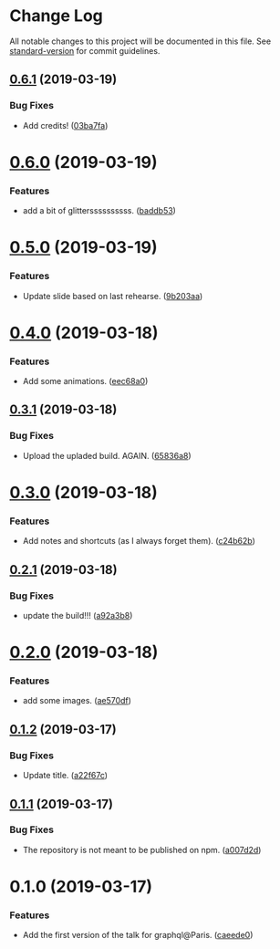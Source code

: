 # Change Log

All notable changes to this project will be documented in this file. See [standard-version](https://github.com/conventional-changelog/standard-version) for commit guidelines.

<a name="0.6.1"></a>
## [0.6.1](https://github.com/vincentdesmares/talk-startups-and-graphql-benefits-and-drawbacks/compare/v0.6.0...v0.6.1) (2019-03-19)


### Bug Fixes

* Add credits! ([03ba7fa](https://github.com/vincentdesmares/talk-startups-and-graphql-benefits-and-drawbacks/commit/03ba7fa))



<a name="0.6.0"></a>
# [0.6.0](https://github.com/vincentdesmares/talk-startups-and-graphql-benefits-and-drawbacks/compare/v0.5.0...v0.6.0) (2019-03-19)


### Features

* add a bit of glitterssssssssss. ([baddb53](https://github.com/vincentdesmares/talk-startups-and-graphql-benefits-and-drawbacks/commit/baddb53))



<a name="0.5.0"></a>
# [0.5.0](https://github.com/vincentdesmares/talk-startups-and-graphql-benefits-and-drawbacks/compare/v0.4.0...v0.5.0) (2019-03-19)


### Features

* Update slide based on last rehearse. ([9b203aa](https://github.com/vincentdesmares/talk-startups-and-graphql-benefits-and-drawbacks/commit/9b203aa))



<a name="0.4.0"></a>
# [0.4.0](https://github.com/vincentdesmares/talk-startups-and-graphql-benefits-and-drawbacks/compare/v0.3.1...v0.4.0) (2019-03-18)


### Features

* Add some animations. ([eec68a0](https://github.com/vincentdesmares/talk-startups-and-graphql-benefits-and-drawbacks/commit/eec68a0))



<a name="0.3.1"></a>
## [0.3.1](https://github.com/vincentdesmares/talk-startups-and-graphql-benefits-and-drawbacks/compare/v0.3.0...v0.3.1) (2019-03-18)


### Bug Fixes

* Upload the upladed build. AGAIN. ([65836a8](https://github.com/vincentdesmares/talk-startups-and-graphql-benefits-and-drawbacks/commit/65836a8))



<a name="0.3.0"></a>
# [0.3.0](https://github.com/vincentdesmares/talk-startups-and-graphql-benefits-and-drawbacks/compare/v0.2.1...v0.3.0) (2019-03-18)


### Features

* Add notes and shortcuts (as I always forget them). ([c24b62b](https://github.com/vincentdesmares/talk-startups-and-graphql-benefits-and-drawbacks/commit/c24b62b))



<a name="0.2.1"></a>
## [0.2.1](https://github.com/vincentdesmares/talk-startups-and-graphql-benefits-and-drawbacks/compare/v0.2.0...v0.2.1) (2019-03-18)


### Bug Fixes

* update the build!!! ([a92a3b8](https://github.com/vincentdesmares/talk-startups-and-graphql-benefits-and-drawbacks/commit/a92a3b8))



<a name="0.2.0"></a>
# [0.2.0](https://github.com/vincentdesmares/talk-startups-and-graphql-benefits-and-drawbacks/compare/v0.1.2...v0.2.0) (2019-03-18)


### Features

* add some images. ([ae570df](https://github.com/vincentdesmares/talk-startups-and-graphql-benefits-and-drawbacks/commit/ae570df))



<a name="0.1.2"></a>
## [0.1.2](https://github.com/vincentdesmares/talk-startups-and-graphql-benefits-and-drawbacks/compare/v0.1.1...v0.1.2) (2019-03-17)


### Bug Fixes

* Update title. ([a22f67c](https://github.com/vincentdesmares/talk-startups-and-graphql-benefits-and-drawbacks/commit/a22f67c))



<a name="0.1.1"></a>
## [0.1.1](https://github.com/vincentdesmares/talk-startups-and-graphql-benefits-and-drawbacks/compare/v0.1.0...v0.1.1) (2019-03-17)


### Bug Fixes

* The repository is not meant to be published on npm. ([a007d2d](https://github.com/vincentdesmares/talk-startups-and-graphql-benefits-and-drawbacks/commit/a007d2d))



<a name="0.1.0"></a>
# 0.1.0 (2019-03-17)


### Features

* Add the first version of the talk for graphql@Paris. ([caeede0](https://github.com/vincentdesmares/talk-startups-and-graphql-benefits-and-drawbacks/commit/caeede0))

